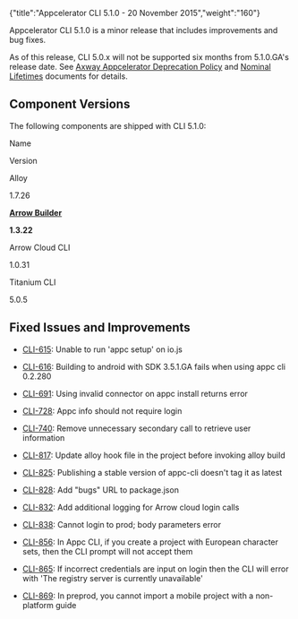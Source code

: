 {"title":"Appcelerator CLI 5.1.0 - 20 November 2015","weight":"160"} 

Appcelerator CLI 5.1.0 is a minor release that includes improvements and bug fixes.

As of this release, CLI 5.0.x will not be supported six months from 5.1.0.GA's release date. See [Axway Appcelerator Deprecation Policy](/docs/appc/AMPLIFY_Appcelerator_Services_Overview/Axway_Appcelerator_Deprecation_Policy/) and [Nominal Lifetimes](/docs/appc/AMPLIFY_Appcelerator_Services_Overview/Axway_Appcelerator_Product_Lifecycle/#NominalLifetimes) documents for details.

## Component Versions

The following components are shipped with CLI 5.1.0:

Name

Version

Alloy

1.7.26

**[Arrow Builder](/docs/appc/Axway_API_Builder/API_Builder/API_Builder_Release_Notes/)**

**1.3.22**

Arrow Cloud CLI

1.0.31

Titanium CLI

5.0.5

## Fixed Issues and Improvements

*   [CLI-615](https://jira.appcelerator.org/browse/CLI-615): Unable to run 'appc setup' on io.js
    
*   [CLI-616](https://jira.appcelerator.org/browse/CLI-616): Building to android with SDK 3.5.1.GA fails when using appc cli 0.2.280
    
*   [CLI-691](https://jira.appcelerator.org/browse/CLI-691): Using invalid connector on appc install returns error
    
*   [CLI-728](https://jira.appcelerator.org/browse/CLI-728): Appc info should not require login
    
*   [CLI-740](https://jira.appcelerator.org/browse/CLI-740): Remove unnecessary secondary call to retrieve user information
    
*   [CLI-817](https://jira.appcelerator.org/browse/CLI-817): Update alloy hook file in the project before invoking alloy build
    
*   [CLI-825](https://jira.appcelerator.org/browse/CLI-825): Publishing a stable version of appc-cli doesn't tag it as latest
    
*   [CLI-828](https://jira.appcelerator.org/browse/CLI-828): Add "bugs" URL to package.json
    
*   [CLI-832](https://jira.appcelerator.org/browse/CLI-832): Add additional logging for Arrow cloud login calls
    
*   [CLI-838](https://jira.appcelerator.org/browse/CLI-838): Cannot login to prod; body parameters error
    
*   [CLI-856](https://jira.appcelerator.org/browse/CLI-856): In Appc CLI, if you create a project with European character sets, then the CLI prompt will not accept them
    
*   [CLI-865](https://jira.appcelerator.org/browse/CLI-865): If incorrect credentials are input on login then the CLI will error with 'The registry server is currently unavailable'
    
*   [CLI-869](https://jira.appcelerator.org/browse/CLI-869): In preprod, you cannot import a mobile project with a non-platform guide